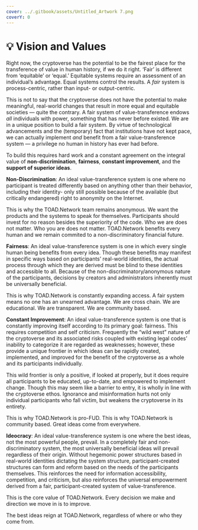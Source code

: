 ```yaml
---
cover: ../.gitbook/assets/Untitled_Artwork 7.png
coverY: 0
---
```


# 💡 Vision and Values

Right now, the cryptoverse has the potential to be the fairest place for the transference of value in human history, if we do it right. ‘Fair’ is different from ‘equitable’ or ‘equal.’ Equitable systems require an assessment of an individual’s advantage. Equal systems control the results. A _fair_ system is process-centric, rather than input- or output-centric.&#x20;

This is not to say that the cryptoverse does not have the potential to make meaningful, real-world changes that result in more equal and equitable societies — quite the contrary. A fair system of value-transference endows _all_ individuals with power, something that has never before existed. We are in a unique position to build a fair system. By virtue of technological advancements and the (temporary) fact that institutions have not kept pace, we can actually implement _and_ benefit from a fair value-transference system — a privilege no human in history has ever had before.&#x20;

To build this requires hard work and a constant agreement on the integral value of **non-discrimination**, **fairness**, **constant improvement**, and the **support of superior ideas**.

**Non-Discrimination**: An ideal value-transference system is one where no participant is treated differently based on anything other than their behavior, including their identity- only still possible because of the available (but critically endangered) right to anonymity on the Internet.&#x20;

This is why the TOAD.Network team remains anonymous. We want the products and the systems to speak for themselves. Participants should invest for no reason besides the superiority of the code. Who we are does not matter. Who you are does not matter. TOAD.Network benefits every human and we remain commited to a non-discriminatory financial future.&#x20;

**Fairness**: An ideal value-transference system is one in which every single human being benefits from every idea. Though these benefits may manifest in specific ways based on participants’ real-world identities, the actual process through which they are derived must be blind to these identities and accessible to all. Because of the non-discriminatory/anonymous nature of the participants, decisions by creators and administrators inherently must be universally beneficial.

This is why TOAD.Network is constantly expanding access. A fair system means no one has an unearned advantage. We are cross chain. We are educational. We are transparent. We are community based.

**Constant Improvement**: An ideal value-transference system is one that is constantly improving itself according to its primary goal: fairness. This requires competition and self criticism. Frequently the “wild west” nature of the cryptoverse and its associated risks coupled with existing legal codes’ inability to categorize it are regarded as weaknesses; however, these provide a unique frontier in which ideas can be rapidly created, implemented, and improved for the benefit of the cryptoverse as a whole and its participants individually.&#x20;

This wild frontier is only a positive, if looked at properly, but it does require all participants to be educated, up-to-date, and empowered to implement change. Though this may seem like a barrier to entry, it is wholly in line with the cryptoverse ethos. Ignorance and misinformation hurts not only individual participants who fall victim, but weakens the cryptoverse in its entirety.&#x20;

This is why TOAD.Network is pro-FUD. This is why TOAD.Network is community based. Great ideas come from everywhere.&#x20;

**Ideocracy**: An ideal value-transference system is one where the best ideas, not the most powerful people, prevail. In a completely fair and non-discriminatory system, the most universally beneficial ideas will prevail regardless of their origin. Without hegemonic power structures based in real-world identities dictating the system structure, participant-created structures can form and reform based on the needs of the participants themselves. This reinforces the need for information accessibility, competition, and criticism, but also reinforces the universal empowerment derived from a fair, participant-created system of value-transference.

This is the core value of TOAD.Network. Every decision we make and direction we move in is to improve.&#x20;

The best ideas reign at TOAD.Network, regardless of where or who they come from.&#x20;

